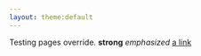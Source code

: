```yaml
---
layout: theme:default
---
```


Testing pages override. **strong** *emphasized* [a link](http://example.com)

